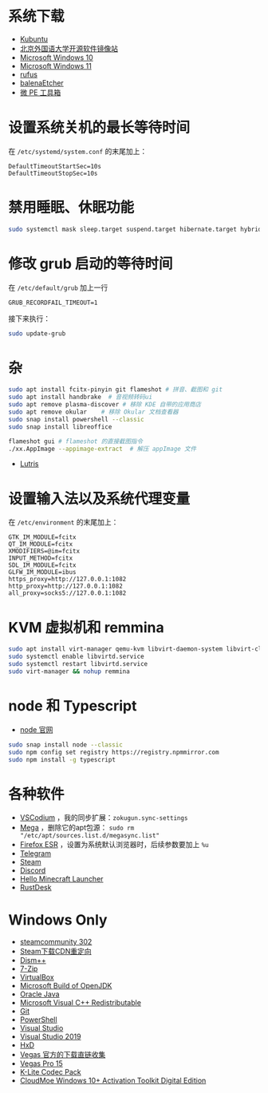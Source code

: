# 系统下载
- [Kubuntu](https://kubuntu.org/getkubuntu/)  
- [北京外国语大学开源软件镜像站](https://mirrors.bfsu.edu.cn/ubuntu-cdimage/kubuntu/releases/)  
- [Microsoft Windows 10](https://www.microsoft.com/en-us/software-download/windows10ISO)
- [Microsoft Windows 11](https://www.microsoft.com/en-us/software-download/windows11)
- [rufus](https://rufus.ie/)  
- [balenaEtcher](https://www.balena.io/etcher/)  
- [微 PE 工具箱](https://www.wepe.com.cn/download.html) 

# 设置系统关机的最长等待时间
在 `/etc/systemd/system.conf` 的末尾加上：   
```
DefaultTimeoutStartSec=10s
DefaultTimeoutStopSec=10s
```

# 禁用睡眠、休眠功能
```bash
sudo systemctl mask sleep.target suspend.target hibernate.target hybrid-sleep.target
```

# 修改 grub 启动的等待时间
在 `/etc/default/grub` 加上一行  
```
GRUB_RECORDFAIL_TIMEOUT=1
```
接下来执行：  
```bash
sudo update-grub
```

# 杂
```bash
sudo apt install fcitx-pinyin git flameshot # 拼音、截图和 git
sudo apt install handbrake  # 音视频转码ui
sudo apt remove plasma-discover # 移除 KDE 自带的应用商店
sudo apt remove okular    # 移除 Okular 文档查看器
sudo snap install powershell --classic
sudo snap install libreoffice

flameshot gui # flameshot 的直接截图指令
./xx.AppImage --appimage-extract  # 解压 appImage 文件
```
- [Lutris](https://github.com/lutris/lutris/releases)

# 设置输入法以及系统代理变量
在 `/etc/environment` 的末尾加上：   
```
GTK_IM_MODULE=fcitx
QT_IM_MODULE=fcitx
XMODIFIERS=@im=fcitx
INPUT_METHOD=fcitx
SDL_IM_MODULE=fcitx
GLFW_IM_MODULE=ibus
https_proxy=http://127.0.0.1:1082
http_proxy=http://127.0.0.1:1082
all_proxy=socks5://127.0.0.1:1082
```

# KVM 虚拟机和 remmina 
```bash
sudo apt install virt-manager qemu-kvm libvirt-daemon-system libvirt-clients bridge-utils remmina
sudo systemctl enable libvirtd.service
sudo systemctl restart libvirtd.service
sudo virt-manager && nohup remmina
```

# node 和 Typescript
- [node 官网](https://nodejs.org/en/download/) 
```bash
sudo snap install node --classic
sudo npm config set registry https://registry.npmmirror.com
sudo npm install -g typescript
```

# 各种软件
- [VSCodium](https://github.com/VSCodium/vscodium/releases) ，我的同步扩展：`zokugun.sync-settings`   
- [Mega](https://mega.io/desktop)  ，删除它的apt包源： `sudo rm "/etc/apt/sources.list.d/megasync.list"`
- [Firefox ESR](https://www.mozilla.org/en-US/firefox/all/#product-desktop-esr)  ，设置为系统默认浏览器时，后续参数要加上 `%u`
- [Telegram](https://desktop.telegram.org/)
- [Steam](https://store.steampowered.com/about/)
- [Discord](https://discord.com/)
- [Hello Minecraft Launcher](https://github.com/huanghongxun/HMCL/releases)
- [RustDesk](https://github.com/rustdesk/rustdesk/releases)

# Windows Only
- [steamcommunity 302](https://www.dogfight360.com/blog/686/)
- [Steam下载CDN重定向](https://www.dogfight360.com/blog/1531/)
- [Dism++](https://github.com/Chuyu-Team/Dism-Multi-language/releases)
- [7-Zip](https://www.7-zip.org/download.html)
- [VirtualBox](https://www.virtualbox.org/wiki/Downloads)
- [Microsoft Build of OpenJDK](https://docs.microsoft.com/en-us/java/openjdk/download)
- [Oracle Java](https://java.com/zh-CN/download/manual.jsp)
- [Microsoft Visual C++ Redistributable](https://docs.microsoft.com/en-US/cpp/windows/latest-supported-vc-redist?view=msvc-170)
- [Git](https://git-scm.com/downloads)
- [PowerShell](https://github.com/PowerShell/PowerShell#get-powershell) 
- [Visual Studio](https://visualstudio.microsoft.com/)
- [Visual Studio 2019](https://visualstudio.microsoft.com/thank-you-downloading-visual-studio/?sku=Community&rel=16)
- [HxD](https://mh-nexus.de/en/downloads.php?product=HxD20)
- [Vegas 官方的下载直链收集](https://www.vegascreativesoftware.info/us/forum/faq-where-can-i-download-vegas-pro-and-other-vegas-software--104782/)
- [Vegas Pro 15](http://dl04.magix.net/2017/VEGASPro15/update/VEGAS_Pro_15.0.0.416_DE-EN-FR-ES_x64.exe)
- [K-Lite Codec Pack](https://codecguide.com/download_kl.htm)
- [CloudMoe Windows 10+ Activation Toolkit Digital Edition](https://github.com/TGSAN/CMWTAT_Digital_Edition/releases)
